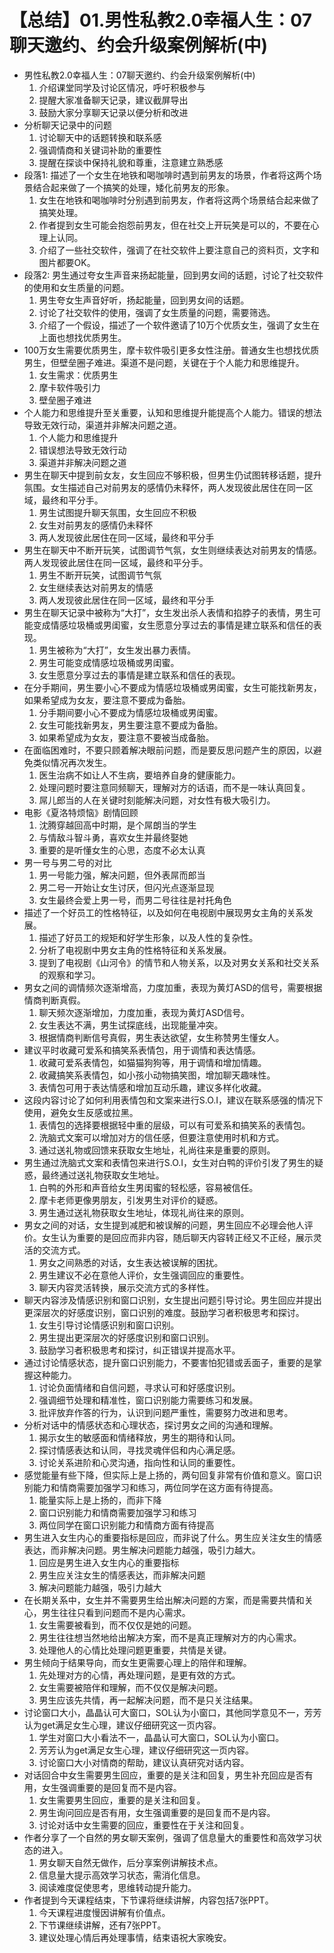 # 【总结】01.男性私教2.0幸福人生：07聊天邀约、约会升级案例解析(中)

-   男性私教2.0幸福人生：07聊天邀约、约会升级案例解析(中)
    1.  介绍课堂同学及讨论区情况，呼吁积极参与
    2.  提醒大家准备聊天记录，建议截屏导出
    3.  鼓励大家分享聊天记录以便分析和改进
-   分析聊天记录中的问题
    1.  讨论聊天中的话题转换和联系感
    2.  强调情商和关键词补助的重要性
    3.  提醒在探谈中保持礼貌和尊重，注意建立熟悉感
-   段落1: 描述了一个女生在地铁和喝咖啡时遇到前男友的场景，作者将这两个场景结合起来做了一个搞笑的处理，矮化前男友的形象。
    1.  女生在地铁和喝咖啡时分别遇到前男友，作者将这两个场景结合起来做了搞笑处理。
    2.  作者提到女生可能会抱怨前男友，但在社交上开玩笑是可以的，不要在心理上认同。
    3.  介绍了一些社交软件，强调了在社交软件上要注意自己的资料页，文字和图片都要OK。
-   段落2: 男生通过夸女生声音来扬起能量，回到男女间的话题，讨论了社交软件的使用和女生质量的问题。
    1.  男生夸女生声音好听，扬起能量，回到男女间的话题。
    2.  讨论了社交软件的使用，强调了女生质量的问题，需要筛选。
    3.  介绍了一个假设，描述了一个软件邀请了10万个优质女生，强调了女生在上面也想找优质男生。
-   100万女生需要优质男生，摩卡软件吸引更多女性注册。普通女生也想找优质男生，但壁垒圈子难进。渠道不是问题，关键在于个人能力和思维提升。
    1.  女生需求：优质男生
    2.  摩卡软件吸引力
    3.  壁垒圈子难进
-   个人能力和思维提升至关重要，认知和思维提升能提高个人能力。错误的想法导致无效行动，渠道并非解决问题之道。
    1.  个人能力和思维提升
    2.  错误想法导致无效行动
    3.  渠道并非解决问题之道
-   男生在聊天中提到前女友，女生回应不够积极，但男生仍试图转移话题，提升氛围。女生描述自己对前男友的感情仍未释怀，两人发现彼此居住在同一区域，最终和平分手。
    1.  男生试图提升聊天氛围，女生回应不积极
    2.  女生对前男友的感情仍未释怀
    3.  两人发现彼此居住在同一区域，最终和平分手
-   男生在聊天中不断开玩笑，试图调节气氛，女生则继续表达对前男友的情感。两人发现彼此居住在同一区域，最终和平分手。
    1.  男生不断开玩笑，试图调节气氛
    2.  女生继续表达对前男友的情感
    3.  两人发现彼此居住在同一区域，最终和平分手
-   男生在聊天记录中被称为“大打”，女生发出杀人表情和掐脖子的表情，男生可能变成情感垃圾桶或男闺蜜，女生愿意分享过去的事情是建立联系和信任的表现。
    1.  男生被称为“大打”，女生发出暴力表情。
    2.  男生可能变成情感垃圾桶或男闺蜜。
    3.  女生愿意分享过去的事情是建立联系和信任的表现。
-   在分手期间，男生要小心不要成为情感垃圾桶或男闺蜜，女生可能找新男友，如果希望成为女友，要注意不要成为备胎。
    1.  分手期间要小心不要成为情感垃圾桶或男闺蜜。
    2.  女生可能找新男友，男生要注意不要成为备胎。
    3.  如果希望成为女友，要注意不要被当成备胎。
-   在面临困难时，不要只顾着解决眼前问题，而是要反思问题产生的原因，以避免类似情况再次发生。
    1.  医生治病不如让人不生病，要培养自身的健康能力。
    2.  处理问题时要注意同频聊天，理解对方的话语，而不是一味认真回复。
    3.  屌儿郎当的人在关键时刻能解决问题，对女性有极大吸引力。
-   电影《夏洛特烦恼》剧情回顾
    1.  沈腾穿越回高中时期，是个屌朗当的学生
    2.  与情敌斗智斗勇，喜欢女生并最终娶她
    3.  重要的是听懂女生的心思，态度不必太认真
-   男一号与男二号的对比
    1.  男一号能力强，解决问题，但外表屌而郎当
    2.  男二号一开始让女生讨厌，但闪光点逐渐显现
    3.  女生最终会爱上男一号，而男二号往往是衬托角色
-   描述了一个好员工的性格特征，以及如何在电视剧中展现男女主角的关系发展。
    1.  描述了好员工的规矩和好学生形象，以及人性的复杂性。
    2.  分析了电视剧中男女主角的性格特征和关系发展。
    3.  提到了电视剧《山河令》的情节和人物关系，以及对男女关系和社交关系的观察和学习。
-   男女之间的调情频次逐渐增高，力度加重，表现为黄灯ASD的信号，需要根据情商判断真假。
    1.  聊天频次逐渐增加，力度加重，表现为黄灯ASD信号。
    2.  女生表达不满，男生试探底线，出现能量冲突。
    3.  根据情商判断信号真假，男生表达欲望，女生称赞男生懂女人。
-   建议平时收藏可爱系和搞笑系表情包，用于调情和表达情感。
    1.  收藏可爱系表情包，如猫猫狗狗等，用于调情和增加情趣。
    2.  收藏搞笑系表情包，如小孩小动物搞笑图，增加聊天趣味性。
    3.  表情包可用于表达情感和增加互动乐趣，建议多样化收藏。
-   这段内容讨论了如何利用表情包和文案来进行S.O.I，建议在联系感强的情况下使用，避免女生反感或拉黑。
    1.  表情包的选择要根据轻中重的层级，可以有可爱系和搞笑系的表情包。
    2.  洗脑式文案可以增加对方的信任感，但要注意使用时机和方式。
    3.  通过送礼物或回馈来获取女生地址，礼尚往来是重要的原则。
-   男生通过洗脑式文案和表情包来进行S.O.I，女生对白鸭的评价引发了男生的疑惑，最终通过送礼物获取女生地址。
    1.  白鸭的外形和声音给女生男闺蜜的轻松感，容易被信任。
    2.  摩卡老师更像男朋友，引发男生对评价的疑惑。
    3.  男生通过送礼物获取女生地址，体现礼尚往来的原则。
-   男女之间的对话，女生提到减肥和被误解的问题，男生回应不必理会他人评价。女生认为重要的是回应而非内容，随后聊天内容转正经又不正经，展示灵活的交流方式。
    1.  男女之间熟悉的对话，女生表达被误解的困扰。
    2.  男生建议不必在意他人评价，女生强调回应的重要性。
    3.  聊天内容灵活转换，展示交流方式的多样性。
-   聊天内容涉及情感识别和窗口识别，女生提出问题引导讨论。男生回应并提出更深层次的好感度识别，窗口识别的难度。鼓励学习者积极思考和探讨。
    1.  女生引导讨论情感识别和窗口识别。
    2.  男生提出更深层次的好感度识别和窗口识别。
    3.  鼓励学习者积极思考和探讨，纠正错误并提高水平。
-   通过讨论情感状态，提升窗口识别能力，不要害怕犯错或丢面子，重要的是掌握这种能力。
    1.  讨论负面情绪和自信问题，寻求认可和好感度识别。
    2.  强调细节处理和精准性，窗口识别能力需要练习和发展。
    3.  批评放弃作答的行为，认识到问题严重性，需要努力改进和思考。
-   分析对话中的情感状态和心理状态，探讨男女之间的沟通和理解。
    1.  揭示女生的敏感面和情绪释放，男生的期待和认同。
    2.  探讨情感表达和认同，寻找灵魂伴侣和内心满足感。
    3.  讨论关系进阶和心灵沟通，指向性和认同的重要性。
-   感觉能量有些下降，但实际上是上扬的，两句回复非常有价值和意义。窗口识别能力和情商需要加强学习和练习，两位同学在这方面有待提高。
    1.  能量实际上是上扬的，而非下降
    2.  窗口识别能力和情商需要加强学习和练习
    3.  两位同学在窗口识别能力和情商方面有待提高
-   男生进入女生内心的重要指标是回应，而非说了什么。男生应关注女生的情感表达，而非解决问题。男生解决问题能力越强，吸引力越大。
    1.  回应是男生进入女生内心的重要指标
    2.  男生应关注女生的情感表达，而非解决问题
    3.  解决问题能力越强，吸引力越大
-   在长期关系中，女生并不需要男生给出解决问题的方案，而是需要共情和关心，男生往往只看到问题而不是内心需求。
    1.  女生需要被看到，而不仅仅是她的问题。
    2.  男生往往想当然地给出解决方案，而不是真正理解对方的内心需求。
    3.  处理他人的心情比处理问题更重要，共情是关键。
-   男生倾向于结果导向，而女生更需要心理上的陪伴和理解。
    1.  先处理对方的心情，再处理问题，是更有效的方式。
    2.  女生需要被陪伴和理解，而不仅仅是解决问题。
    3.  男生应该先共情，再一起解决问题，而不是只关注结果。
-   讨论窗口大小，晶晶认可大窗口，SOL认为小窗口，其他同学意见不一，芳芳认为get满足女生心理，建议仔细研究这一页内容。
    1.  学生对窗口大小看法不一，晶晶认可大窗口，SOL认为小窗口。
    2.  芳芳认为get满足女生心理，建议仔细研究这一页内容。
    3.  讨论窗口大小对情商的帮助，建议认真研究对话内容。
-   对话回合中女生需要男生回应，重要的是关注和回复，男生补充回应是否有用，女生强调重要的是回复而不是内容。
    1.  女生需要男生回应，重要的是关注和回复。
    2.  男生询问回应是否有用，女生强调重要的是回复而不是内容。
    3.  讨论对话中女生需要的回应，重要性在于关注和回复。
-   作者分享了一个自然的男女聊天案例，强调了信息量大的重要性和高效学习状态的进入。
    1.  男女聊天自然无做作，后分享案例讲解技术点。
    2.  信息量大提示高效学习状态，需消化信息。
    3.  阅读难度促使思考，思维转动提升能力。
-   作者提到今天课程结束，下节课将继续讲解，内容包括7张PPT。
    1.  今天课程进度慢因讲解有价值点。
    2.  下节课继续讲解，还有7张PPT。
    3.  建议处理心情后再处理事情，结束语祝大家晚安。